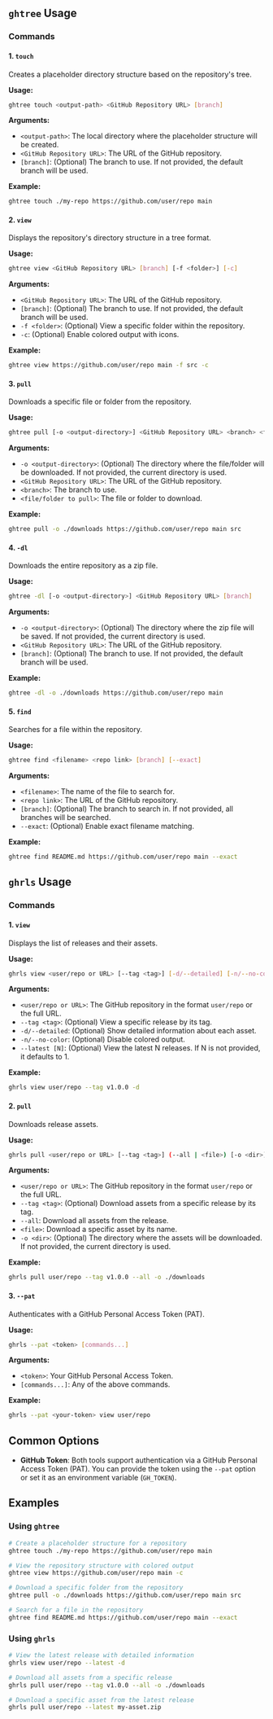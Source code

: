 ## `ghtree` Usage

### Commands

#### 1. `touch`
Creates a placeholder directory structure based on the repository's tree.

**Usage:**
```bash
ghtree touch <output-path> <GitHub Repository URL> [branch]
```

**Arguments:**
- `<output-path>`: The local directory where the placeholder structure will be created.
- `<GitHub Repository URL>`: The URL of the GitHub repository.
- `[branch]`: (Optional) The branch to use. If not provided, the default branch will be used.

**Example:**
```bash
ghtree touch ./my-repo https://github.com/user/repo main
```

#### 2. `view`
Displays the repository's directory structure in a tree format.

**Usage:**
```bash
ghtree view <GitHub Repository URL> [branch] [-f <folder>] [-c]
```

**Arguments:**
- `<GitHub Repository URL>`: The URL of the GitHub repository.
- `[branch]`: (Optional) The branch to use. If not provided, the default branch will be used.
- `-f <folder>`: (Optional) View a specific folder within the repository.
- `-c`: (Optional) Enable colored output with icons.

**Example:**
```bash
ghtree view https://github.com/user/repo main -f src -c
```

#### 3. `pull`
Downloads a specific file or folder from the repository.

**Usage:**
```bash
ghtree pull [-o <output-directory>] <GitHub Repository URL> <branch> <file/folder to pull>
```

**Arguments:**
- `-o <output-directory>`: (Optional) The directory where the file/folder will be downloaded. If not provided, the current directory is used.
- `<GitHub Repository URL>`: The URL of the GitHub repository.
- `<branch>`: The branch to use.
- `<file/folder to pull>`: The file or folder to download.

**Example:**
```bash
ghtree pull -o ./downloads https://github.com/user/repo main src
```

#### 4. `-dl`
Downloads the entire repository as a zip file.

**Usage:**
```bash
ghtree -dl [-o <output-directory>] <GitHub Repository URL> [branch]
```

**Arguments:**
- `-o <output-directory>`: (Optional) The directory where the zip file will be saved. If not provided, the current directory is used.
- `<GitHub Repository URL>`: The URL of the GitHub repository.
- `[branch]`: (Optional) The branch to use. If not provided, the default branch will be used.

**Example:**
```bash
ghtree -dl -o ./downloads https://github.com/user/repo main
```

#### 5. `find`
Searches for a file within the repository.

**Usage:**
```bash
ghtree find <filename> <repo link> [branch] [--exact]
```

**Arguments:**
- `<filename>`: The name of the file to search for.
- `<repo link>`: The URL of the GitHub repository.
- `[branch]`: (Optional) The branch to search in. If not provided, all branches will be searched.
- `--exact`: (Optional) Enable exact filename matching.

**Example:**
```bash
ghtree find README.md https://github.com/user/repo main --exact
```

## `ghrls` Usage

### Commands

#### 1. `view`
Displays the list of releases and their assets.

**Usage:**
```bash
ghrls view <user/repo or URL> [--tag <tag>] [-d/--detailed] [-n/--no-color] [--latest [N]]
```

**Arguments:**
- `<user/repo or URL>`: The GitHub repository in the format `user/repo` or the full URL.
- `--tag <tag>`: (Optional) View a specific release by its tag.
- `-d/--detailed`: (Optional) Show detailed information about each asset.
- `-n/--no-color`: (Optional) Disable colored output.
- `--latest [N]`: (Optional) View the latest N releases. If N is not provided, it defaults to 1.

**Example:**
```bash
ghrls view user/repo --tag v1.0.0 -d
```

#### 2. `pull`
Downloads release assets.

**Usage:**
```bash
ghrls pull <user/repo or URL> [--tag <tag>] (--all | <file>) [-o <dir>]
```

**Arguments:**
- `<user/repo or URL>`: The GitHub repository in the format `user/repo` or the full URL.
- `--tag <tag>`: (Optional) Download assets from a specific release by its tag.
- `--all`: Download all assets from the release.
- `<file>`: Download a specific asset by its name.
- `-o <dir>`: (Optional) The directory where the assets will be downloaded. If not provided, the current directory is used.

**Example:**
```bash
ghrls pull user/repo --tag v1.0.0 --all -o ./downloads
```

#### 3. `--pat`
Authenticates with a GitHub Personal Access Token (PAT).

**Usage:**
```bash
ghrls --pat <token> [commands...]
```

**Arguments:**
- `<token>`: Your GitHub Personal Access Token.
- `[commands...]`: Any of the above commands.

**Example:**
```bash
ghrls --pat <your-token> view user/repo
```

## Common Options

- **GitHub Token**: Both tools support authentication via a GitHub Personal Access Token (PAT). You can provide the token using the `--pat` option or set it as an environment variable (`GH_TOKEN`).

## Examples

### Using `ghtree`
```bash
# Create a placeholder structure for a repository
ghtree touch ./my-repo https://github.com/user/repo main

# View the repository structure with colored output
ghtree view https://github.com/user/repo main -c

# Download a specific folder from the repository
ghtree pull -o ./downloads https://github.com/user/repo main src

# Search for a file in the repository
ghtree find README.md https://github.com/user/repo main --exact
```

### Using `ghrls`
```bash
# View the latest release with detailed information
ghrls view user/repo --latest -d

# Download all assets from a specific release
ghrls pull user/repo --tag v1.0.0 --all -o ./downloads

# Download a specific asset from the latest release
ghrls pull user/repo --latest my-asset.zip
```
